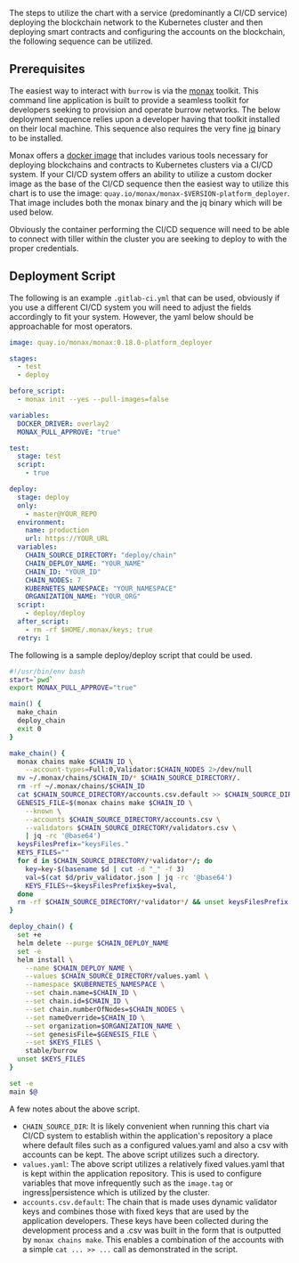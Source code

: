The steps to utilize the chart with a service (predominantly a CI/CD service) deploying the blockchain network to the Kubernetes cluster and then deploying smart contracts and configuring the accounts on the blockchain, the following sequence can be utilized.

## Prerequisites

The easiest way to interact with `burrow` is via the [monax](https://github.com/monax/monax) toolkit. This command line application is built to provide a seamless toolkit for developers seeking to provision and operate burrow networks. The below deployment sequence relies upon a developer having that toolkit installed on their local machine. This sequence also requires the very fine [jq](https://stedolan.github.io/jq/) binary to be installed.

Monax offers a [docker image](https://quay.io/repository/monax/monax?tag=latest&tab=tags) that includes various tools necessary for deploying blockchains and contracts to Kubernetes clusters via a CI/CD system. If your CI/CD system offers an ability to utilize a custom docker image as the base of the CI/CD sequence then the easiest way to utilize this chart is to use the image: `quay.io/monax/monax-$VERSION-platform_deployer`. That image includes both the monax binary and the jq binary which will be used below.

Obviously the container performing the CI/CD sequence will need to be able to connect with tiller within the cluster you are seeking to deploy to with the proper credentials.

## Deployment Script

The following is an example `.gitlab-ci.yml` that can be used, obviously if you use a different CI/CD system you will need to adjust the fields accordingly to fit your system. However, the yaml below should be approachable for most operators.

```yaml
image: quay.io/monax/monax:0.18.0-platform_deployer

stages:
  - test
  - deploy

before_script:
  - monax init --yes --pull-images=false

variables:
  DOCKER_DRIVER: overlay2
  MONAX_PULL_APPROVE: "true"

test:
  stage: test
  script:
    - true

deploy:
  stage: deploy
  only:
    - master@YOUR_REPO
  environment:
    name: production
    url: https://YOUR_URL
  variables:
    CHAIN_SOURCE_DIRECTORY: "deploy/chain"
    CHAIN_DEPLOY_NAME: "YOUR_NAME"
    CHAIN_ID: "YOUR_ID"
    CHAIN_NODES: 7
    KUBERNETES_NAMESPACE: "YOUR_NAMESPACE"
    ORGANIZATION_NAME: "YOUR_ORG"
  script:
    - deploy/deploy
  after_script:
    - rm -rf $HOME/.monax/keys; true
  retry: 1
```

The following is a sample deploy/deploy script that could be used.

```bash
#!/usr/bin/env bash
start=`pwd`
export MONAX_PULL_APPROVE="true"

main() {
  make_chain
  deploy_chain
  exit 0
}

make_chain() {
  monax chains make $CHAIN_ID \
    --account-types=Full:0,Validator:$CHAIN_NODES 2>/dev/null
  mv ~/.monax/chains/$CHAIN_ID/* $CHAIN_SOURCE_DIRECTORY/.
  rm -rf ~/.monax/chains/$CHAIN_ID
  cat $CHAIN_SOURCE_DIRECTORY/accounts.csv.default >> $CHAIN_SOURCE_DIRECTORY/accounts.csv
  GENESIS_FILE=$(monax chains make $CHAIN_ID \
    --known \
    --accounts $CHAIN_SOURCE_DIRECTORY/accounts.csv \
    --validators $CHAIN_SOURCE_DIRECTORY/validators.csv \
    | jq -rc '@base64')
  keysFilesPrefix="keysFiles."
  KEYS_FILES=""
  for d in $CHAIN_SOURCE_DIRECTORY/*validator*/; do
    key=key-$(basename $d | cut -d "_" -f 3)
    val=$(cat $d/priv_validator.json | jq -rc '@base64')
    KEYS_FILES+=$keysFilesPrefix$key=$val,
  done
  rm -rf $CHAIN_SOURCE_DIRECTORY/*validator*/ && unset keysFilesPrefix KEYS_FILES GENESIS_FILE
}

deploy_chain() {
  set +e
  helm delete --purge $CHAIN_DEPLOY_NAME
  set -e
  helm install \
    --name $CHAIN_DEPLOY_NAME \
    --values $CHAIN_SOURCE_DIRECTORY/values.yaml \
    --namespace $KUBERNETES_NAMESPACE \
    --set chain.name=$CHAIN_ID \
    --set chain.id=$CHAIN_ID \
    --set chain.numberOfNodes=$CHAIN_NODES \
    --set nameOverride=$CHAIN_ID \
    --set organization=$ORGANIZATION_NAME \
    --set genesisFile=$GENESIS_FILE \
    --set $KEYS_FILES \
    stable/burrow
  unset $KEYS_FILES
}

set -e
main $@
```

A few notes about the above script.

* `CHAIN_SOURCE_DIR`: It is likely convenient when running this chart via CI/CD system to establish within the application's repository a place where default files such as a configured values.yaml and also a csv with accounts can be kept. The above script utilizes such a directory.
* `values.yaml`: The above script utilizes a relatively fixed values.yaml that is kept within the application repository. This is used to configure variables that move infrequently such as the `image.tag` or ingress|persistence which is utilized by the cluster.
* `accounts.csv.default`: The chain that is made uses dynamic validator keys and combines those with fixed keys that are used by the application developers. These keys have been collected during the development process and a .csv was built in the form that is outputted by `monax chains make`. This enables a combination of the accounts with a simple `cat ... >> ...` call as demonstrated in the script.

